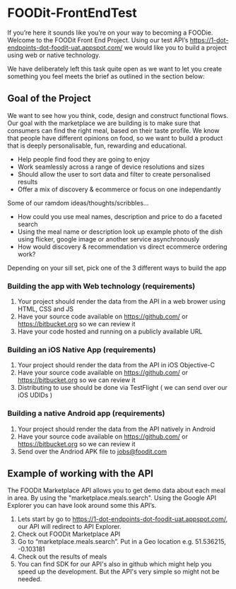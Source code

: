 FOODit-FrontEndTest
===================

If you’re here it sounds like you’re on your way to becoming a FOODie. Welcome to the FOODit Front End Project. Using our test API’s https://1-dot-endpoints-dot-foodit-uat.appspot.com/ we would like you to build a project using web or native technology.

We have deliberately left this task quite open as we want to let you create something you feel meets the brief as outlined in the section below:

## Goal of the Project
We want to see how you think, code, design and construct functional flows. 
Our goal with the marketplace we are building is to make sure that consumers can find the right meal, based on their taste profile. We know that people have different opinions on food, so we want to build a product that is deeply personalisable, fun, rewarding and educational.  

- Help people find food they are going to enjoy
- Work seamlessly across a range of device resolutions and sizes
- Should allow the user to sort data and filter to create personalised results
- Offer a mix of discovery & ecommerce or focus on one independantly

Some of our ramdom ideas/thoughts/scribbles...
- How could you use meal names, description and price to do a faceted search
- Using the meal name or description look up example photo of the dish using flicker, google image or another service asynchronously
- How would discovery & recommendation vs direct ecommerce ordering work?

Depending on your sill set, pick one of the 3 different ways to build the app

### Building the app with Web technology (requirements)
1. Your project should render the data from the API in a web brower using HTML, CSS and JS
2. Have your source code available on https://github.com/ or https://bitbucket.org so we can review it
3. Have your code hosted and running on a publicly available URL

### Building an iOS Native App (requirements)
1. Your project should render the data from the API in iOS Objective-C
2. Have your source code available on https://github.com/ or https://bitbucket.org so we can review it
3. Distributing to use should be done via TestFlight ( we can send over our iOS UDIDs )

### Building a native Android app (requirements)
1. Your project should render the data from the API natively in Android
2. Have your source code available on https://github.com/ or https://bitbucket.org so we can review it
3. Send over the Andriod APK file to jobs@foodit.com


## Example of working with the API
The FOODit Marketplace API allows you to get demo data about each meal in area. By using the "marketplace.meals.search". Using the Google API Explorer you can have look around some this API’s.

1. Lets start by go to https://1-dot-endpoints-dot-foodit-uat.appspot.com/, our API will redirect to API Explorer.
2. Check out FOODit Marketplace API
3. Go to “marketplace.meals.search”. Put in a Geo location e.g. 51.536215, -0.103181
4. Check out the results of meals
5. You can find SDK for our API's also in github which might help you speed up the development. But the API's very simple so might not be needed.
